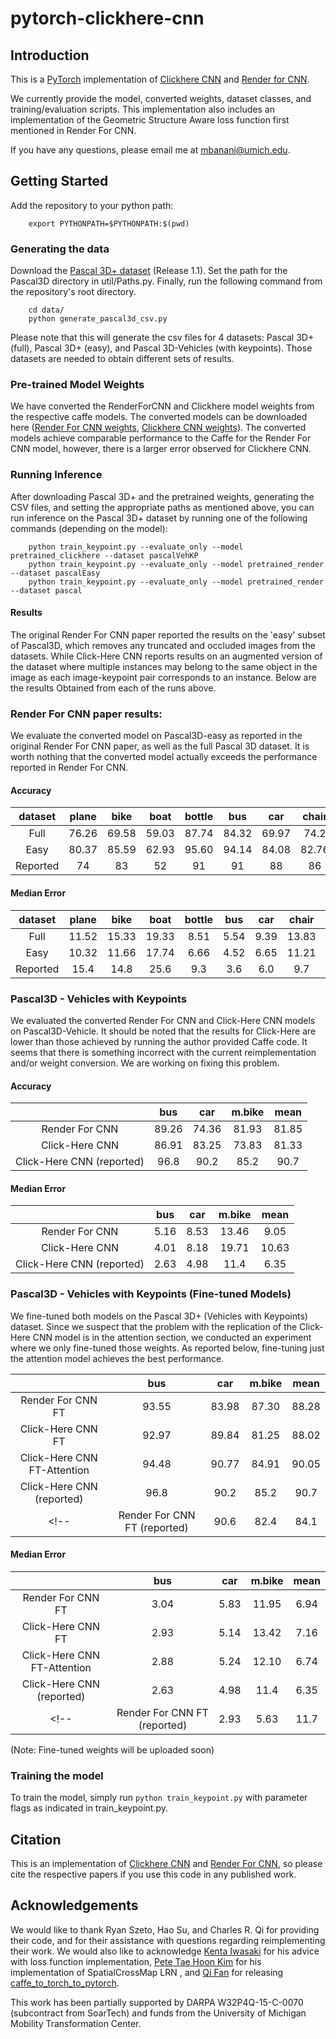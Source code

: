 # pytorch-clickhere-cnn


<!-- ## To Do -->

<!-- - [x] Convert all links to relative paths!
- [x] Include corrected links to weights! (check!)
- [x] Get RenderForCNN and ClickHere Running (without regards to accuracy)
- [x] Fix Loss Function to match what was in the r4cnn paper (ignore what their code actually did for now -- avoid normalization)
- [x] Test training code with updated loss function -->
<!-- - [ ] Get RenderForCNN weights in .npy (and remove lua version from all code) -- cleanup -->
<!-- - [x] Test suspected modification to map generation (flipping X axis) -> did not work! -->
<!-- - [ ] Update README to reflect current content -->
<!-- - [ ] Normalize Class Naming methodology (Capital vs normal .. ) -->
<!-- - [ ] Try to resolve dependence on util .. be more systematic about my imports! -->
<!-- - [x] Test model save and resume -->
<!-- - [x] Test Tensorflow logging -->

<!-- - [ ] Train models from scratch!
- [ ] Fix parallelization
- [ ] Dataset wrapper for Synthetic dataset -->

## Introduction

This is a [PyTorch](http://pytorch.org) implementation of [Clickhere CNN](https://github.com/rszeto/click-here-cnn)
and [Render for CNN](https://github.com/shapenet/RenderForCNN).

We currently provide the model, converted weights, dataset classes, and training/evaluation scripts.
This implementation also includes an implementation of the Geometric Structure Aware loss function first mentioned in Render For CNN.


If you have any questions, please email me at mbanani@umich.edu.


## Getting Started

Add the repository to your python path:

        export PYTHONPATH=$PYTHONPATH:$(pwd)


### Generating the data
Download the [Pascal 3D+ dataset](http://cvgl.stanford.edu/projects/pascal3d.html) (Release 1.1).
Set the path for the Pascal3D directory in util/Paths.py. Finally, run the following command from the repository's root directory.

        cd data/
        python generate_pascal3d_csv.py

Please note that this will generate the csv files for 4 datasets: Pascal 3D+ (full), Pascal 3D+ (easy), and Pascal 3D-Vehicles (with keypoints). Those datasets are needed to obtain different sets of results.

### Pre-trained Model Weights

We have converted the RenderForCNN and Clickhere model weights from the respective caffe models.
The converted models can be downloaded here
([Render For CNN weights](http://www-personal.umich.edu/~mbanani/clickhere_weights/render4cnn.pth),
[Clickhere CNN weights](http://www-personal.umich.edu/~mbanani/clickhere_weights/ch_cnn.npy)).
The converted models achieve comparable performance to the Caffe for the Render For CNN model,
however, there is a larger error observed for Clickhere CNN.
<!-- We are currently training the models using PyTorch and will upload the new models soon. -->

### Running Inference

After downloading Pascal 3D+ and the pretrained weights, generating the CSV files, and setting the appropriate paths as mentioned above,
you can run inference on the Pascal 3D+ dataset by running one of the following commands (depending on the model):

        python train_keypoint.py --evaluate_only --model pretrained_clickhere --dataset pascalVehKP  
        python train_keypoint.py --evaluate_only --model pretrained_render    --dataset pascalEasy
        python train_keypoint.py --evaluate_only --model pretrained_render    --dataset pascal


#### Results

The original Render For CNN paper reported the results on the 'easy' subset of Pascal3D, which removes any truncated and occluded images from the datasets. While Click-Here CNN reports results on an augmented version of the dataset where multiple instances may belong to the same object in the image as each image-keypoint pair corresponds to an instance. Below are the results Obtained from each of the runs above.

### Render For CNN paper results:

We evaluate the converted model on Pascal3D-easy as reported in the original Render For CNN paper,
as well as the full Pascal 3D dataset.
It is worth nothing that the converted model actually exceeds the performance reported in Render For CNN.

#### Accuracy
|dataset    | plane | bike  | boat  | bottle| bus   | car   | chair |d.table| mbike | sofa  | train | tv    | mean  |
|:---------:|:-----:|:-----:|:-----:|:-----:|:-----:|:-----:|:-----:|:-----:|:-----:|:-----:|:-----:|:-----:|:-----:|
| Full      | 76.26 | 69.58 | 59.03 | 87.74 | 84.32 | 69.97 | 74.2  | 66.79 | 77.29 | 82.37 | 75.48 | 81.93 | 75.41 |
| Easy      | 80.37 | 85.59 | 62.93 | 95.60 | 94.14 | 84.08 | 82.76 | 80.95 | 85.30 | 84.61 | 84.08 | 93.26 | 84.47 |
| Reported  | 74    | 83    | 52    | 91    | 91    | 88    | 86    | 73    | 78    | 90    | 86    | 92    | 82    |

#### Median Error
|dataset    | plane | bike  | boat  | bottle| bus   | car   | chair |d.table| mbike | sofa  | train | tv    | mean  |
|:---------:|:-----:|:-----:|:-----:|:-----:|:-----:|:-----:|:-----:|:-----:|:-----:|:-----:|:-----:|:-----:|:-----:|
|Full       | 11.52 | 15.33 | 19.33 | 8.51  | 5.54  | 9.39  | 13.83 | 12.87 | 14.90 | 13.03 | 8.96  | 13.72 | 12.24 |
|Easy       | 10.32 | 11.66 | 17.74 | 6.66  | 4.52  | 6.65  | 11.21 | 9.75  | 13.11 | 9.76  | 5.52  | 11.93 | 9.90  |
|Reported   | 15.4  | 14.8  | 25.6  | 9.3   | 3.6   | 6.0   | 9.7   | 10.8  | 16.7  | 9.5   | 6.1   | 12.6  | 11.7  |



### Pascal3D - Vehicles with Keypoints

We evaluated the converted Render For CNN and Click-Here CNN models on Pascal3D-Vehicle.
It should be noted that the results for Click-Here are lower than those achieved by running the author provided Caffe code.
It seems that there is something incorrect with the current reimplementation and/or weight conversion.
We are working on fixing this problem.

#### Accuracy
|                           |  bus  | car   | m.bike | mean  |
|:-------------------------:|:-----:|:-----:|:------:|:-----:|
| Render For CNN            | 89.26 | 74.36 | 81.93  | 81.85 |
| Click-Here CNN            | 86.91 | 83.25 | 73.83  | 81.33 |
| Click-Here CNN (reported) | 96.8  | 90.2  | 85.2   | 90.7  |

#### Median Error
|                           |  bus  | car   | m.bike | mean  |
|:-------------------------:|:-----:|:-----:|:------:|:-----:|
| Render For CNN            | 5.16  | 8.53  | 13.46  | 9.05  |
| Click-Here CNN            | 4.01  | 8.18  | 19.71  | 10.63 |
| Click-Here CNN (reported) | 2.63  | 4.98  | 11.4   | 6.35  |


### Pascal3D - Vehicles with Keypoints (Fine-tuned Models)

We fine-tuned both models on the Pascal 3D+ (Vehicles with Keypoints) dataset.
Since we suspect that the problem with the replication of the Click-Here CNN model
is in the attention section, we conducted an experiment where we only fine-tuned
those weights. As reported below, fine-tuning just the attention model achieves the best performance.

|                               |  bus  | car   | m.bike | mean  |
|:-----------------------------:|:-----:|:-----:|:------:|:-----:|
| Render For CNN FT             | 93.55 | 83.98 | 87.30  | 88.28 |
| Click-Here CNN FT             | 92.97 | 89.84 | 81.25  | 88.02 |
| Click-Here CNN FT-Attention   | 94.48 | 90.77 | 84.91  | 90.05 |
| Click-Here CNN (reported)     | 96.8  | 90.2  | 85.2   | 90.7  |
<!-- | Render For CNN FT (reported)  | 90.6  | 82.4  | 84.1   | 85.7  | -->


#### Median Error

|                               |  bus  | car   | m.bike | mean  |
|:-----------------------------:|:-----:|:-----:|:------:|:-----:|
| Render For CNN FT             | 3.04  | 5.83  | 11.95  | 6.94  |
| Click-Here CNN FT             | 2.93  | 5.14  | 13.42  | 7.16  |
| Click-Here CNN FT-Attention   | 2.88  | 5.24  | 12.10  | 6.74  |
| Click-Here CNN (reported)     | 2.63  | 4.98  | 11.4   | 6.35  |
<!-- | Render For CNN FT (reported)  | 2.93  | 5.63  | 11.7   | 6.74  | -->

(Note: Fine-tuned weights will be uploaded soon)

### Training the model

To train the model, simply run `python train_keypoint.py` with parameter flags as indicated in train_keypoint.py.

## Citation

This is an implementation of [Clickhere CNN](https://github.come/rszeto/click-here-cnn) and [Render For CNN](https://github.com/shapenet/RenderForCNN), so please cite the respective papers if you use this code in any published work.

## Acknowledgements

We would like to thank Ryan Szeto, Hao Su, and Charles R. Qi for providing their code, and for their assistance with questions regarding reimplementing their work. We would also like to acknowledge [Kenta Iwasaki](https://discuss.pytorch.org/u/dranithix/summary) for his advice with loss function implementation, [Pete Tae Hoon Kim](https://discuss.pytorch.org/u/thnkim/summary) for his implementation of SpatialCrossMap LRN , and [Qi Fan](https://github.com/fanq15) for releasing [caffe_to_torch_to_pytorch](https://github.com/fanq15/caffe_to_torch_to_pytorch).

This work has been partially supported by DARPA W32P4Q-15-C-0070 (subcontract from SoarTech) and funds from the University of Michigan Mobility Transformation Center.

